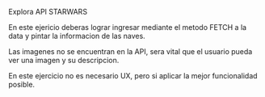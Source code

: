 Explora API STARWARS

En este ejericio deberas lograr ingresar mediante el metodo FETCH a la data y pintar la informacion de las naves. 

Las imagenes no se encuentran en la API, sera vital que el usuario pueda ver una imagen y su descripcion. 

En este ejercicio no es necesario UX, pero si aplicar la mejor funcionalidad posible.

